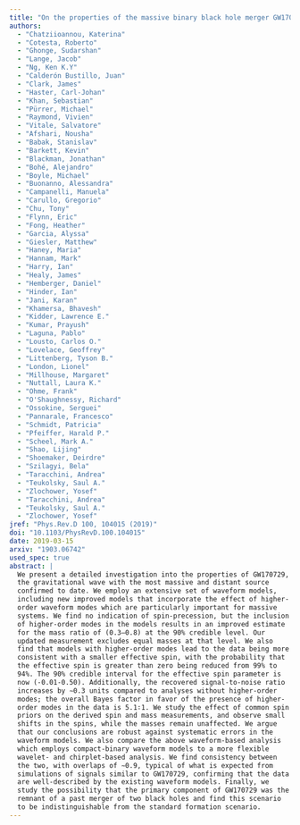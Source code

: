 ```yaml
---
title: "On the properties of the massive binary black hole merger GW170729"
authors:
  - "Chatziioannou, Katerina"
  - "Cotesta, Roberto"
  - "Ghonge, Sudarshan"
  - "Lange, Jacob"
  - "Ng, Ken K.Y"
  - "Calderón Bustillo, Juan"
  - "Clark, James"
  - "Haster, Carl-Johan"
  - "Khan, Sebastian"
  - "Pürrer, Michael"
  - "Raymond, Vivien"
  - "Vitale, Salvatore"
  - "Afshari, Nousha"
  - "Babak, Stanislav"
  - "Barkett, Kevin"
  - "Blackman, Jonathan"
  - "Bohé, Alejandro"
  - "Boyle, Michael"
  - "Buonanno, Alessandra"
  - "Campanelli, Manuela"
  - "Carullo, Gregorio"
  - "Chu, Tony"
  - "Flynn, Eric"
  - "Fong, Heather"
  - "Garcia, Alyssa"
  - "Giesler, Matthew"
  - "Haney, Maria"
  - "Hannam, Mark"
  - "Harry, Ian"
  - "Healy, James"
  - "Hemberger, Daniel"
  - "Hinder, Ian"
  - "Jani, Karan"
  - "Khamersa, Bhavesh"
  - "Kidder, Lawrence E."
  - "Kumar, Prayush"
  - "Laguna, Pablo"
  - "Lousto, Carlos O."
  - "Lovelace, Geoffrey"
  - "Littenberg, Tyson B."
  - "London, Lionel"
  - "Millhouse, Margaret"
  - "Nuttall, Laura K."
  - "Ohme, Frank"
  - "O'Shaughnessy, Richard"
  - "Ossokine, Serguei"
  - "Pannarale, Francesco"
  - "Schmidt, Patricia"
  - "Pfeiffer, Harald P."
  - "Scheel, Mark A."
  - "Shao, Lijing"
  - "Shoemaker, Deirdre"
  - "Szilagyi, Bela"
  - "Taracchini, Andrea"
  - "Teukolsky, Saul A."
  - "Zlochower, Yosef"
  - "Taracchini, Andrea"
  - "Teukolsky, Saul A."
  - "Zlochower, Yosef"
jref: "Phys.Rev.D 100, 104015 (2019)"
doi: "10.1103/PhysRevD.100.104015"
date: 2019-03-15
arxiv: "1903.06742"
used_spec: true
abstract: |
  We present a detailed investigation into the properties of GW170729,
  the gravitational wave with the most massive and distant source
  confirmed to date. We employ an extensive set of waveform models,
  including new improved models that incorporate the effect of higher-
  order waveform modes which are particularly important for massive
  systems. We find no indication of spin-precession, but the inclusion
  of higher-order modes in the models results in an improved estimate
  for the mass ratio of (0.3–0.8) at the 90% credible level. Our
  updated measurement excludes equal masses at that level. We also
  find that models with higher-order modes lead to the data being more
  consistent with a smaller effective spin, with the probability that
  the effective spin is greater than zero being reduced from 99% to
  94%. The 90% credible interval for the effective spin parameter is
  now (-0.01-0.50). Additionally, the recovered signal-to-noise ratio
  increases by ∼0.3 units compared to analyses without higher-order
  modes; the overall Bayes factor in favor of the presence of higher-
  order modes in the data is 5.1∶1. We study the effect of common spin
  priors on the derived spin and mass measurements, and observe small
  shifts in the spins, while the masses remain unaffected. We argue
  that our conclusions are robust against systematic errors in the
  waveform models. We also compare the above waveform-based analysis
  which employs compact-binary waveform models to a more flexible
  wavelet- and chirplet-based analysis. We find consistency between
  the two, with overlaps of ∼0.9, typical of what is expected from
  simulations of signals similar to GW170729, confirming that the data
  are well-described by the existing waveform models. Finally, we
  study the possibility that the primary component of GW170729 was the
  remnant of a past merger of two black holes and find this scenario
  to be indistinguishable from the standard formation scenario.
---
```

